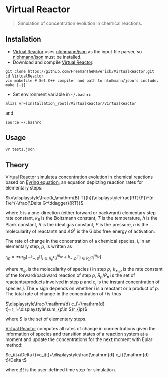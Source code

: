 # Virtual Reactor

>Simulation of concentration evolution in chemical reactions.

## Installation

+ [Virtual Reactor](https://github.com/FreemanTheMaverick/VirtualReactor/) uses [nlohmann/json](https://github.com/nlohmann/json) as the input file parser, so [nlohmann/json](https://github.com/nlohmann/json) must be installed.
+ Download and compile [Virtual Reactor](https://github.com/FreemanTheMaverick/VirtualReactor/).
```
git clone https://github.com/FreemanTheMaverick/VirtualReactor.git
cd VirtualReactor
vim makefile # Set C++ compiler and path to nlohmann/json's include.
make [-j]
```
+ Set environment variable in ```~/.bashrc```
```
alias vr=[Installation_root]/VirtualReactor/VirtualReactor
```
and
```
source ~/.bashrc
```

## Usage
```
vr test1.json
```

## Theory
[Virtual Reactor](https://github.com/FreemanTheMaverick/VirtualReactor/) simulates concentration evolution in chemical reactions based on [Eyring equation](https://en.wikipedia.org/wiki/Eyring_equation), an equation depicting reaction rates for elementary steps:

$k=\displaystyle\frac{k_\mathrm{B} T}{h}(\displaystyle\frac{RT}{P})^{n-1}e^{-\frac{\Delta G^\ddagger}{RT}}$

where $k$ is a one-direction (either forward or backward) elementary step rate constant, $k_\mathrm{B}$ is the Boltzmann constant, $T$ is the temperature, $h$ is the Plank constant, $R$ is the ideal gas constant, $P$ is the pressure, $n$ is the molecularity of reactants and $\Delta G^\ddagger$ is the Gibbs free energy of activation.

The rate of change in the concentration of a chemical species, $i$, in an elementary step, $p$, is written as

$r_{ip}=\pm m_{ip}[-k_{+,p}\displaystyle\prod_{j\in R_p}c_j^{m_{jp}}+k_{-,p}\displaystyle\prod_{j\in P_p}c_j^{m_{jp}}]$

where $m_{ip}$ is the molecularity of species $i$ in step $p$, $k_{\pm,p}$ is the rate constant of the forward/backward reaction of step $p$, $R_p/P_p$ is the set of reactants/products involved in step $p$ and $c_j$ is the instant concentration of species $j$. The $\pm$ sign depends on whether $i$ is a reactant or a product of $p$. The total rate of change in the concentration of $i$ is thus

$\displaystyle\frac{\mathrm{d} c_i}{\mathrm{d} t}=r_i=\displaystyle\sum_{p\in S}r_{ip}$

where $S$ is the set of elementary steps.

[Virtual Reactor](https://github.com/FreemanTheMaverick/VirtualReactor/) computes all rates of change in concentrations given the information of species and transition states of a reaction system at a moment and update the concentrations for the next moment with Eular method:

$c_i(t+\Delta t)=c_i(t)+\displaystyle\frac{\mathrm{d} c_i}{\mathrm{d} t}\Delta t$

where $\Delta t$ is the user-defined time step for simulation.

